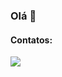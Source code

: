 ### Olá 👋

#### Contatos:
[<img src="https://img.shields.io/badge/LinkedIn-0077B5?style=for-the-badge&logo=linkedin&logoColor=white" />](www.seculos.com.br)

<!--
**igorferreirarv/igorferreirarv** is a ✨ _special_ ✨ repository because its `README.md` (this file) appears on your GitHub profile.

Here are some ideas to get you started:

- 🔭 I’m currently working on ...
- 🌱 I’m currently learning ...
- 👯 I’m looking to collaborate on ...
- 🤔 I’m looking for help with ...
- 💬 Ask me about ...
- 📫 How to reach me: ...
- 😄 Pronouns: ...
- ⚡ Fun fact: ...
-->

